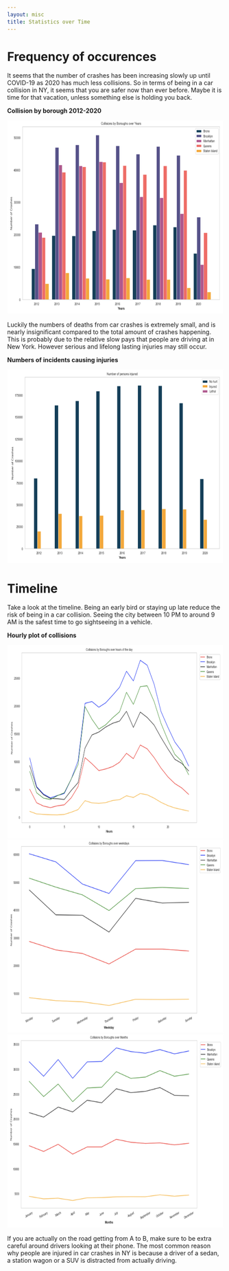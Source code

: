 ```yaml
---
layout: misc
title: Statistics over Time
---
```


# Frequency of occurences

It seems that the number of crashes has been increasing slowly up until COVID-19 as 2020 has much less collisions. So in terms of being in a car collision in NY, it seems that you are safer now than ever before. Maybe it is time for that vacation, unless something else is holding you back. 

**Collision by borough 2012-2020**

<img src="Boroughyears.jpg" width="550" height="450">



Luckily the numbers of deaths from car crashes is extremely small, and is nearly insignificant compared to the total amount of crashes happening. This is probably due to the relative slow pays that people are driving at in New York. However serious and lifelong lasting injuries may still occur.  

**Numbers of incidents causing injuries**

<img src="injured.jpg" width="550" height="450">

# Timeline 

Take a look at the timeline. Being an early bird or staying up late reduce the risk of being in a car collision. Seeing the city between 10 PM to around 9 AM is the safest time to go sightseeing in a vehicle. 

**Hourly plot of collisions**



<img src="hours.jpg" width="550" height="450">


<img src="weekdays.jpg" width="550" height="450">


<img src="months.jpg" width="550" height="450">










If you are actually on the road getting from A to B, make sure to be extra careful around drivers looking at their phone. The most common reason why people are injured in car crashes in NY is because a driver of a sedan,  a station wagon or a SUV is distracted from actually driving. 


